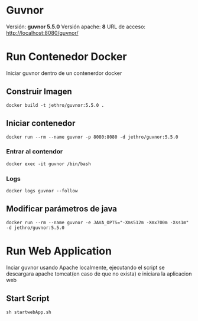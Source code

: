 # Guvnor
Versión: **guvnor 5.5.0**
Versión apache: **8**
URL de acceso: [http://localhost:8080/guvnor/](http://localhost:8080/guvnor/o)
# Run Contenedor Docker
Iniciar guvnor dentro de un contenerdor docker

## Construir Imagen

    docker build -t jethro/guvnor:5.5.0 .

## Iniciar contenedor

    docker run --rm --name guvnor -p 8080:8080 -d jethro/guvnor:5.5.0

### Entrar al contendor

    docker exec -it guvnor /bin/bash

### Logs

    docker logs guvnor --follow

## Modificar parámetros de java

    docker run --rm --name guvnor -e JAVA_OPTS="-Xms512m -Xmx700m -Xss1m" -d jethro/guvnor:5.5.0

# Run Web Application

Inciar guvnor usando Apache localmente, ejecutando el script se descargara apache tomcat(en caso de que no exista) e iniciara la aplicacion web

## Start Script

    sh startwebApp.sh


